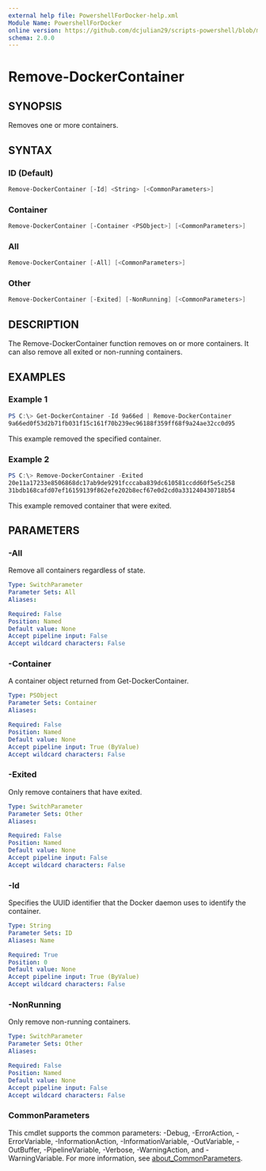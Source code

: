 ```yaml
---
external help file: PowershellForDocker-help.xml
Module Name: PowershellForDocker
online version: https://github.com/dcjulian29/scripts-powershell/blob/main/Modules/PowershellForDocker/docs/Remove-DockerContainer.md
schema: 2.0.0
---
```


# Remove-DockerContainer

## SYNOPSIS

Removes one or more containers.

## SYNTAX

### ID (Default)

```powershell
Remove-DockerContainer [-Id] <String> [<CommonParameters>]
```

### Container

```powershell
Remove-DockerContainer [-Container <PSObject>] [<CommonParameters>]
```

### All

```powershell
Remove-DockerContainer [-All] [<CommonParameters>]
```

### Other

```powershell
Remove-DockerContainer [-Exited] [-NonRunning] [<CommonParameters>]
```

## DESCRIPTION

The Remove-DockerContainer function removes on or more containers. It can also remove all exited or non-running containers.

## EXAMPLES

### Example 1

```powershell
PS C:\> Get-DockerContainer -Id 9a66ed | Remove-DockerContainer
9a66ed0f53d2b71fb031f15c161f70b239ec96188f359ff68f9a24ae32cc0d95
```

This example removed the specified container.

### Example 2

```powershell
PS C:\> Remove-DockerContainer -Exited
20e11a17233e8506868dc17ab9de9291fcccaba839dc610581ccdd60f5e5c258
31bdb168cafd07ef16159139f862efe202b8ecf67e0d2cd0a331240430718b54
```

This example removed container that were exited.

## PARAMETERS

### -All

Remove all containers regardless of state.

```yaml
Type: SwitchParameter
Parameter Sets: All
Aliases:

Required: False
Position: Named
Default value: None
Accept pipeline input: False
Accept wildcard characters: False
```

### -Container

A container object returned from Get-DockerContainer.

```yaml
Type: PSObject
Parameter Sets: Container
Aliases:

Required: False
Position: Named
Default value: None
Accept pipeline input: True (ByValue)
Accept wildcard characters: False
```

### -Exited

Only remove containers that have exited.

```yaml
Type: SwitchParameter
Parameter Sets: Other
Aliases:

Required: False
Position: Named
Default value: None
Accept pipeline input: False
Accept wildcard characters: False
```

### -Id

Specifies the UUID identifier that the Docker daemon uses to identify the container.

```yaml
Type: String
Parameter Sets: ID
Aliases: Name

Required: True
Position: 0
Default value: None
Accept pipeline input: True (ByValue)
Accept wildcard characters: False
```

### -NonRunning

Only remove non-running containers.

```yaml
Type: SwitchParameter
Parameter Sets: Other
Aliases:

Required: False
Position: Named
Default value: None
Accept pipeline input: False
Accept wildcard characters: False
```

### CommonParameters

This cmdlet supports the common parameters: -Debug, -ErrorAction, -ErrorVariable, -InformationAction, -InformationVariable, -OutVariable, -OutBuffer, -PipelineVariable, -Verbose, -WarningAction, and -WarningVariable. For more information, see [about_CommonParameters](http://go.microsoft.com/fwlink/?LinkID=113216).
